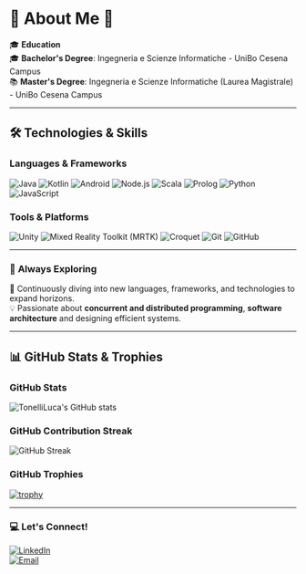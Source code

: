 # 🌌 About Me 🚀  

🎓 **Education**  
🎓 **Bachelor's Degree**: Ingegneria e Scienze Informatiche - UniBo Cesena Campus  
📚 **Master's Degree**: Ingegneria e Scienze Informatiche (Laurea Magistrale) - UniBo Cesena Campus  

---

## 🛠️ **Technologies & Skills**  
### **Languages & Frameworks**  
![Java](https://img.shields.io/badge/-Java-007396?logo=java&logoColor=white&style=flat-square) ![Kotlin](https://img.shields.io/badge/-Kotlin-0095D5?logo=kotlin&logoColor=white&style=flat-square) ![Android](https://img.shields.io/badge/-Android-3DDC84?logo=android&logoColor=white&style=flat-square) ![Node.js](https://img.shields.io/badge/-Node.js-339933?logo=nodedotjs&logoColor=white&style=flat-square) ![Scala](https://img.shields.io/badge/-Scala-DC322F?logo=scala&logoColor=white&style=flat-square) ![Prolog](https://img.shields.io/badge/-Prolog-000000?logoColor=white&style=flat-square) ![Python](https://img.shields.io/badge/-Python-3776AB?logo=python&logoColor=white&style=flat-square) ![JavaScript](https://img.shields.io/badge/-JavaScript-F7DF1E?logo=javascript&logoColor=black&style=flat-square)  

### **Tools & Platforms**  
![Unity](https://img.shields.io/badge/-Unity-000000?logo=unity&logoColor=white&style=flat-square) ![Mixed Reality Toolkit (MRTK)](https://img.shields.io/badge/-Mixed_Reality_Toolkit_(MRTK)-0078D7?logo=microsoft&logoColor=white&style=flat-square) ![Croquet](https://img.shields.io/badge/-Croquet-4F46E5?style=flat-square) ![Git](https://img.shields.io/badge/-Git-F05032?logo=git&logoColor=white&style=flat-square) ![GitHub](https://img.shields.io/badge/-GitHub-181717?logo=github&logoColor=white&style=flat-square)  

---

### 🌌 **Always Exploring**  
🚀 Continuously diving into new languages, frameworks, and technologies to expand horizons.  
💡 Passionate about **concurrent and distributed programming**, **software architecture** and designing efficient systems.  

---

## 📊 **GitHub Stats & Trophies**  
### **GitHub Stats**  
![TonelliLuca's GitHub stats](https://github-readme-stats.vercel.app/api?username=TonelliLuca&show_icons=true&hide_title=true&count_private=true&hide=prs&theme=radical)

### **GitHub Contribution Streak** 
![GitHub Streak](https://github-readme-streak-stats.herokuapp.com/?user=TonelliLuca&theme=radical)
<!--

### **Top Languages**  
![Top Langs](https://github-readme-stats.vercel.app/api/top-langs/?username=TonelliLuca&layout=compact&theme=radical)
-->

### **GitHub Trophies**  
[![trophy](https://github-profile-trophy.vercel.app/?username=TonelliLuca&theme=radical&row=1&column=4)](https://github.com/ryo-ma/github-profile-trophy)

---

### 💻 Let's Connect!  
[![LinkedIn](https://img.shields.io/badge/LinkedIn-0077B5?logo=linkedin&logoColor=white&style=flat-square)](https://linkedin.com/in/luca-tonelli-072553175)  
[![Email](https://img.shields.io/badge/Email-D14836?logo=gmail&logoColor=white&style=flat-square)](mailto:luca.tonelli1999@gmail.com)  


